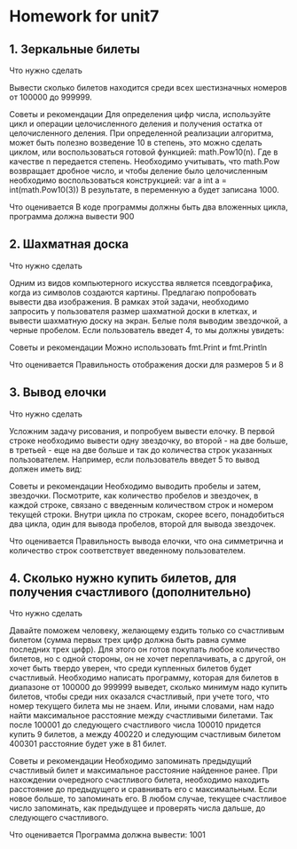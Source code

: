 # Homework for unit7

## 1. Зеркальные билеты

Что нужно сделать

Вывести сколько билетов находится среди всех шестизначных номеров от 100000 до 999999.

Советы и рекомендации
Для определения цифр числа, используйте цикл и операции целочисленного деления и получения остатка от целочисленного деления. При определенной реализации алгоритма, может быть полезно возведение 10 в степень, это можно сделать циклом, или воспользоваться готовой функцией: math.Pow10(n). Где в качестве n передается степень.
Необходимо учитывать, что math.Pow возвращает дробное число, и чтобы деление было целочисленным необходимо воспользоваться конструкцией:
var a int
a = int(math.Pow10(3))
В результате, в переменную а будет записана 1000.

Что оценивается
В коде программы должны быть два вложенных цикла, программа должна вывести 900

## 2. Шахматная доска

Что нужно сделать

Одним из видов компьютерного искусства является псевдографика, когда из символов создаются картины. Предлагаю попробовать вывести два изображения. В рамках этой задачи, необходимо запросить у пользователя размер шахматной доски в клетках, и вывести шахматную доску на экран. Белые поля выводим звездочкой, а черные пробелом. Если пользователь введет 4, то мы должны увидеть:

Советы и рекомендации
Можно использовать fmt.Print и fmt.Println

Что оценивается
Правильность отображения доски для размеров 5 и 8

## 3. Вывод елочки

Что нужно сделать

Усложним задачу рисования, и попробуем вывести елочку.
В первой строке необходимо вывести одну звездочку, во второй - на две больше, в третьей - еще на две больше и так до количества строк указанных пользователем.
Например, если пользователь введет 5 то вывод должен иметь вид:

Советы и рекомендации
Необходимо выводить пробелы и затем, звездочки. Посмотрите, как количество пробелов и звездочек, в каждой строке, связано с введенным количеством строк и номером текущей строки. Внутри цикла по строкам, скорее всего, понадобиться два цикла, один для вывода пробелов, второй для вывода звездочек.  

Что оценивается
Правильность вывода елочки, что она симметрична и количество строк соответствует введенному пользователем.

## 4. Сколько нужно купить билетов, для получения счастливого (дополнительно)

Что нужно сделать

Давайте поможем человеку, желающему ездить только со счастливым билетом (сумма первых трех цифр должна быть равна сумме последних трех цифр). Для этого он готов покупать любое количество билетов, но с одной стороны, он не хочет переплачивать, а с другой, он хочет быть твердо уверен, что среди купленных билетов будет счастливый. Необходимо написать программу, которая для билетов в диапазоне от 100000 до 999999 выведет, сколько минимум надо купить билетов, чтобы среди них оказался счастливый, при учете того, что номер текущего билета мы не знаем. Или, иными словами, нам надо найти максимальное расстояние между счастливыми билетами. Так после 100001 до следующего счастливого числа 100010 придется купить 9 билетов, а между 400220 и следующим счастливым билетом 400301 расстояние будет уже в 81 билет.

Советы и рекомендации
Необходимо запоминать предыдущий счастливый билет и максимальное расстояние найденное ранее. При нахождении очередного счастливого билета, необходимо находить расстояние до предыдущего и сравнивать его с максимальным. Если новое больше, то запоминать его. В любом случае, текущее счастливое число запоминать, как предыдущее и проверять числа дальше, до следующего счастливого.

Что оценивается
Программа должна вывести: 1001
